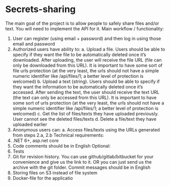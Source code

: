 # Secrets-sharing

The main goal of the project is to allow people to safely share files and/or text.
You will need to implement the API for it.
Main workflow / functionality:
1. User can register (using email + password) and then log in using those email and password
2. Authorized users have ability to:
a. Upload a file. Users should be able to specify if they want the file to be automatically deleted 
once it’s downloaded. After uploading, the user will receive the file URL (file can only be 
downloaded from this URL). It is important to have some sort of file urls protection (at the very 
least, the urls should not have a simple numeric identifier like /api/files/1; a better level of 
protection is welcomed)
b. Upload a text (string). Users should be able to specify if they want the information to be 
automatically deleted once it’s accessed. After sending the text, the user should receive the 
text URL (the text can only be accessed from this URL). It is important to have some sort of urls 
protection (at the very least, the urls should not have a simple numeric identifier like /api/files/1; 
a better level of protection is welcomed)
c. Get the list of files/texts they have uploaded previously. User cannot see the deleted files/texts
d. Delete a file/text they have uploaded earlier
3. Anonymous users can:
a. Access files/texts using the URLs generated from steps 2.a, 2.b
Technical requirements:
1. .NET 6+, asp.net core
2. Code comments should be in English
Optional:
1. Tests
2. Git for revision history. You can use github/gitlab/bitbucket for your convenience and give us the link to 
it. OR you can just send us the archive with the git folder. Commit messages should be in English
3. Storing files on S3 instead of file system
4. Docker-file for the applicatio
